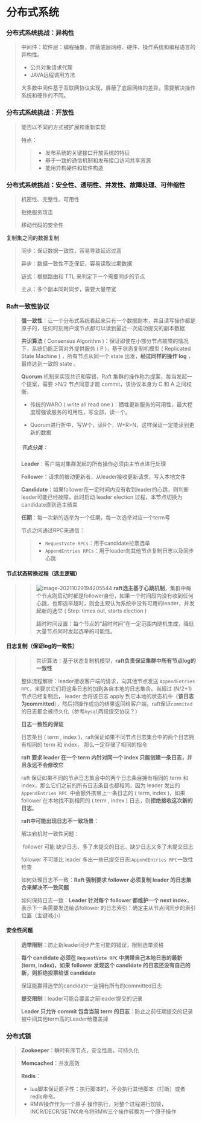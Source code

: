 # 分布式系统



### 分布式系统挑战：异构性

> 中间件：软件层：编程抽象，屏蔽底层网络、硬件、操作系统和编程语言的异构性。
>
> - 公共对象请求代理
> - JAVA远程调用方法
>
> 大多数中间件基于互联网协议实现，屏蔽了底层网络的差异，需要解决操作系统和硬件的不同。

### 分布式系统挑战：开放性

> 能否以不同的方式被扩展和重新实现
>
> 特点：
>
> > - 发布系统的关键接口开放系统的特征
> > - 基于一致的通信机制和发布接口访问共享资源
> > - 能用异构硬件和软件构造

### 分布式系统挑战：安全性、透明性、并发性、故障处理、可伸缩性

> 机密性、完整性、可用性
>
> 拒绝服务攻击
>
> 移动代码的安全性



复制集之间的数据复制

> 同步：保证数据一致性，容易导致延迟过高
>
> 异步：数据一致性不乏保证，容易读取过期数据
>
> 链式：根据路由和 TTL 来判定下一个需要同步的节点
>
> 主从：多个副本同时同步，需要大量带宽



### Raft一致性协议

> **强一致性**：让一个分布式系统看起来只有一个数据副本，并且读写操作都是原子的，任何时刻用户或节点都可以读到最近一次成功提交的副本数据
>
> **共识算法** ( Consensus Algorithm )：保证即使在小部分节点故障的情况下，系统仍能正常对外提供服务 ( P )，基于状态复制机模型  ( Replicated State Machine ) ，所有节点从同一个 state 出发，**经过同样的操作 log** ，最终达到一致的 state 。
>
> **Quorum** 机制来实现共识和容错，Raft 集群的操作称为提案，每当发起一个提案，需要 >N/2 节点同意才能 commit，该协议本身为 C 和 A 之间权衡，
>
> - 传统的WARO ( write all read one )：牺牲更新服务的可用性，最大程度增强读服务的可用性，写全部，读一个。
>
> - Quorum进行折中，写W个，读R个，W+R>N，这样保证一定能读到更新的数据
>
> ##### 节点分类：
>
> **Leader**：客户端对集群发起的所有操作必须由主节点进行处理
>
> **Follower**：请求的被动更新者，从leader接收更新请求，写入本地文件
>
> **Candidate**：如果follower在一定时间内没有收到leader的心跳，则判断leader可能已经故障，此时启动 leader election 过程，本节点切换为candidate直到选主结束
>
> **任期**：每一次新的选举为一个任期，每一次选举对应一个term号
>
> 节点之间通过RPC来通信：
>
> > - `RequestVote RPCs`：用于candidate拉票选举
> > - `AppendEntries RPCs`：用于leader向其他节点复制日志以及同步心跳
>




#### 节点状态转换过程（选主逻辑）
>
>> ![image-20211029194205544](C:\Users\wywfd\AppData\Roaming\Typora\typora-user-images\image-20211029194205544.png)
>> **raft选主基于心跳机制**，集群中每个节点刚启动时都是follower身份，如果一个时间段内没有收到任何心跳，也即选举超时，则会主观认为系统中没有可用的leader，并发起新的选举 ( Step: times out, starts election )
>>
>> 超时时间设置：每个节点的“超时时间”在一定范围内随机生成，降低大量节点同时发起选举的可能性。
>



#### 日志复制（保证log的一致性）
>
>> 共识算法：基于状态复制机模型，**raft负责保证集群中所有节点log的一致性**
>
>整体流程解析：leader接收客户端的请求，向其他节点发送 `AppendEntries RPC`，来要求它们将这条日志附加到各自本地的日志集合。当超过 (N/2+1) 节点已经复制后， leader 会将该日志 apply 到它本地的状态机中（**该日志为committed**），然后把操作成功的结果返回给客户端，raft保证`commited`的日志都会被持久化（参考`mysql`两段提交协议？）
>
>
>
>**日志一致性的保证**
>
>日志条目 ( term , index )，raft保证如果不同节点日志集合中的两个日志拥有相同的 term 和 index， 那么一定存储了相同的指令 
>
>
>
>**raft 要求 leader 在一个 term 内针对同一个 index 只能创建一条日志，并且永远不会修改它**
>
>
>
>raft 保证如果不同的节点日志集合中的两个日志条目拥有相同的 term 和 index，那么它们之前的所有日志条目也都相同，因为 leader 发出的 `AppendEntries RPC `中会额外携带上一条日志的 ( term, index )，如果 follower 在本地找不到相同的 ( term , index ) 日志，则**拒绝接收这次新的日志**。
>
>
>
>**raft中可能出现日志不一致场景**：
>
>解决宕机时一致性问题：
>
>​	follower 可能 缺少日志、多了未提交的日志、缺少日志又多了未提交日志
>
>
>
> follower 不可能比 leader 多出一些已提交日志:`AppendEntries RPC`一致性检查
>
>
>
> 如何处理日志不一致：**Raft 强制要求 follower 必须复制 leader 的日志集合来解决不一致问题**
>
>
>
>如何保持日志一致：**Leader 针对每个 follower 都维护一个 next index**，表示下一条需要发送给该follower 的日志索引：确定主从节点间同步的索引位置（主键减小）



#### 安全性问题

> **选举限制**：防止新leader同步产生可能的错误，限制选举资格
>
> **每个 candidate 必须在 `RequestVote RPC` 中携带自己本地日志的最新 (term, index)，如果 follower 发现这个 candidate 的日志还没有自己的新，则拒绝投票给该 candidate**
>
> 保证能赢得选举的candidate一定拥有所有的committed日志
>
> 
>
> **提交限制**：leader可能会覆盖之前leader提交的记录
>
> **Leader 只允许 commit 包含当前 term 的日志**：防止之前任期提交的记录被中间其他term高的Leader给覆盖掉



### 分布式锁

> **Zookeeper**：瞬时有序节点，安全性高，可持久化
>
> **Memcached**：并发高效
>
> **Redis**：
>
> - lua脚本保证原子性：执行脚本时，不会执行其他脚本（打断）或者redis命令。
> - RMW操作作为一个原子 操作执行，对整个过程进行加锁，INCR/DECR/SETNX命令将RMW三个操作转换为一个原子操作

